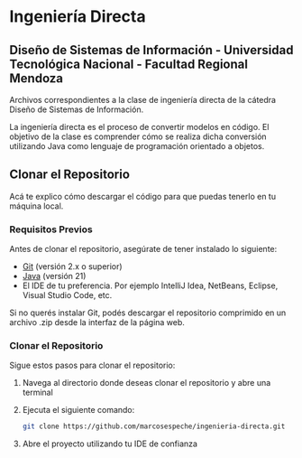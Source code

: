 # Ingeniería Directa
## Diseño de Sistemas de Información - Universidad Tecnológica Nacional - Facultad Regional Mendoza

Archivos correspondientes a la clase de ingeniería directa de la cátedra Diseño de Sistemas de Información.

La ingeniería directa es el proceso de convertir modelos en código. El objetivo de la clase es comprender cómo se realiza dicha conversión utilizando Java como lenguaje de programación orientado a objetos.

## Clonar el Repositorio

Acá te explico cómo descargar el código para que puedas tenerlo en tu máquina local.

### Requisitos Previos

Antes de clonar el repositorio, asegúrate de tener instalado lo siguiente:

- [Git](https://git-scm.com/downloads) (versión 2.x o superior)
- [Java](https://www.oracle.com/ar/java/technologies/downloads/#java24) (versión 21)
- El IDE de tu preferencia. Por ejemplo IntelliJ Idea, NetBeans, Eclipse, Visual Studio Code, etc.

Si no querés instalar Git, podés descargar el repositorio comprimido en un archivo .zip desde la interfaz de la página web.

### Clonar el Repositorio

Sigue estos pasos para clonar el repositorio:

1. Navega al directorio donde deseas clonar el repositorio y abre una terminal
   
2. Ejecuta el siguiente comando:

   ```bash
   git clone https://github.com/marcosespeche/ingenieria-directa.git

3. Abre el proyecto utilizando tu IDE de confianza
   
